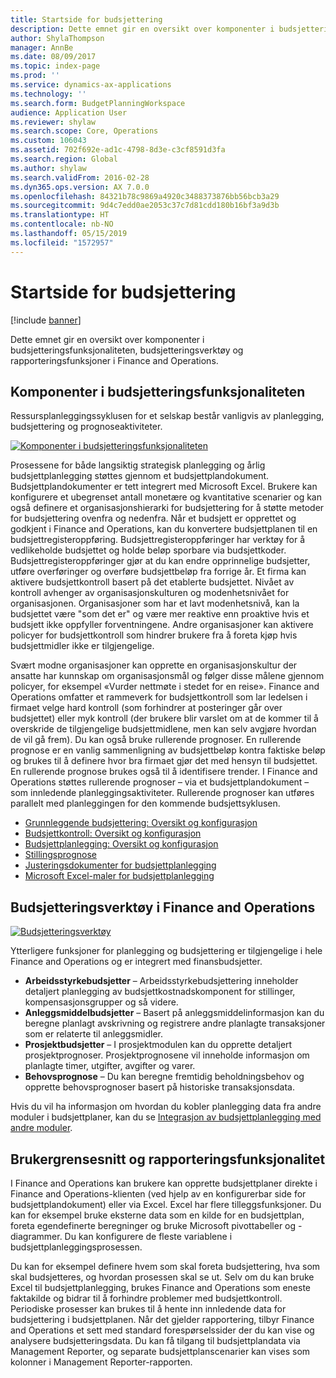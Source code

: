 ```yaml
---
title: Startside for budsjettering
description: Dette emnet gir en oversikt over komponenter i budsjetteringsfunksjonaliteten, budsjetteringsverktøy og rapporteringsfunksjoner i Microsoft Dynamics 365 for Finance and Operations.
author: ShylaThompson
manager: AnnBe
ms.date: 08/09/2017
ms.topic: index-page
ms.prod: ''
ms.service: dynamics-ax-applications
ms.technology: ''
ms.search.form: BudgetPlanningWorkspace
audience: Application User
ms.reviewer: shylaw
ms.search.scope: Core, Operations
ms.custom: 106043
ms.assetid: 702f692e-ad1c-4798-8d3e-c3cf8591d3fa
ms.search.region: Global
ms.author: shylaw
ms.search.validFrom: 2016-02-28
ms.dyn365.ops.version: AX 7.0.0
ms.openlocfilehash: 84321b78c9869a4920c3488373876bb56bcb3a29
ms.sourcegitcommit: 9d4c7edd0ae2053c37c7d81cdd180b16bf3a9d3b
ms.translationtype: HT
ms.contentlocale: nb-NO
ms.lasthandoff: 05/15/2019
ms.locfileid: "1572957"
---
```

# <a name="budgeting-home-page"></a>Startside for budsjettering

[!include [banner](../includes/banner.md)]

Dette emnet gir en oversikt over komponenter i budsjetteringsfunksjonaliteten, budsjetteringsverktøy og rapporteringsfunksjoner i Finance and Operations. 

<a name="components-of-budgeting-functionality"></a>Komponenter i budsjetteringsfunksjonaliteten
-------------------------------------

Ressursplanleggingssyklusen for et selskap består vanligvis av planlegging, budsjettering og prognoseaktiviteter.

[![Komponenter i budsjetteringsfunksjonaliteten](./media/budgeting-functionality-components.jpg)](./media/budgeting-functionality-components.jpg)

Prosessene for både langsiktig strategisk planlegging og årlig budsjettplanlegging støttes gjennom et budsjettplandokument. Budsjettplandokumenter er tett integrert med Microsoft Excel. Brukere kan konfigurere et ubegrenset antall monetære og kvantitative scenarier og kan også definere et organisasjonshierarki for budsjettering for å støtte metoder for budsjettering ovenfra og nedenfra. Når et budsjett er opprettet og godkjent i Finance and Operations, kan du konvertere budsjettplanen til en budsjettregisteroppføring. Budsjettregisteroppføringer har verktøy for å vedlikeholde budsjettet og holde beløp sporbare via budsjettkoder. Budsjettregisteroppføringer gjør at du kan endre opprinnelige budsjetter, utføre overføringer og overføre budsjettbeløp fra forrige år. Et firma kan aktivere budsjettkontroll basert på det etablerte budsjettet. Nivået av kontroll avhenger av organisasjonskulturen og modenhetsnivået for organisasjonen. Organisasjoner som har et lavt modenhetsnivå, kan la budsjettet være "som det er" og være mer reaktive enn proaktive hvis et budsjett ikke oppfyller forventningene. Andre organisasjoner kan aktivere policyer for budsjettkontroll som hindrer brukere fra å foreta kjøp hvis budsjettmidler ikke er tilgjengelige.

Svært modne organisasjoner kan opprette en organisasjonskultur der ansatte har kunnskap om organisasjonsmål og følger disse målene gjennom policyer, for eksempel «Vurder nettmøte i stedet for en reise». Finance and Operations omfatter et rammeverk for budsjettkontroll som lar ledelsen i firmaet velge hard kontroll (som forhindrer at posteringer går over budsjettet) eller myk kontroll (der brukere blir varslet om at de kommer til å overskride de tilgjengelige budsjettmidlene, men kan selv avgjøre hvordan de vil gå frem). Du kan også bruke rullerende prognoser. En rullerende prognose er en vanlig sammenligning av budsjettbeløp kontra faktiske beløp og brukes til å definere hvor bra firmaet gjør det med hensyn til budsjettet. En rullerende prognose brukes også til å identifisere trender. I Finance and Operations støttes rullerende prognoser – via et budsjettplandokument – som innledende planleggingsaktiviteter. Rullerende prognoser kan utføres parallelt med planleggingen for den kommende budsjettsyklusen.

-   [Grunnleggende budsjettering: Oversikt og konfigurasjon](basic-budgeting-overview-configuration.md)
-   [Budsjettkontroll: Oversikt og konfigurasjon](budget-control-overview-configuration.md)
-   [Budsjettplanlegging: Oversikt og konfigurasjon](budget-planning-overview-configuration.md)
-   [Stillingsprognose](position-forecasting.md)
-   [Justeringsdokumenter for budsjettplanlegging](budget-planning-justification-docs.md)
-   [Microsoft Excel-maler for budsjettplanlegging](budget-planning-excel-templates.md)

## <a name="budgeting-tools-in-finance-and-operations"></a>Budsjetteringsverktøy i Finance and Operations
[![Budsjetteringsverktøy](./media/budgeting-tools.jpg)](./media/budgeting-tools.jpg) 

Ytterligere funksjoner for planlegging og budsjettering er tilgjengelige i hele Finance and Operations og er integrert med finansbudsjetter.

-   **Arbeidsstyrkebudsjetter** – Arbeidsstyrkebudsjettering inneholder detaljert planlegging av budsjettkostnadskomponent for stillinger, kompensasjonsgrupper og så videre.
-   **Anleggsmiddelbudsjetter** – Basert på anleggsmiddelinformasjon kan du beregne planlagt avskrivning og registrere andre planlagte transaksjoner som er relaterte til anleggsmidler.
-   **Prosjektbudsjetter** – I prosjektmodulen kan du opprette detaljert prosjektprognoser. Prosjektprognosene vil inneholde informasjon om planlagte timer, utgifter, avgifter og varer.
-   **Behovsprognose** – Du kan beregne fremtidig beholdningsbehov og opprette behovsprognoser basert på historiske transaksjonsdata.

Hvis du vil ha informasjon om hvordan du kobler planlegging data fra andre moduler i budsjettplaner, kan du se [Integrasjon av budsjettplanlegging med andre moduler](budget-planning-integration-other-modules.md).

## <a name="user-interface-and-reporting-capabilities"></a>Brukergrensesnitt og rapporteringsfunksjonalitet
I Finance and Operations kan brukere kan opprette budsjettplaner direkte i Finance and Operations-klienten (ved hjelp av en konfigurerbar side for budsjettplandokument) eller via Excel. Excel har flere tilleggsfunksjoner. Du kan for eksempel bruke eksterne data som en kilde for en budsjettplan, foreta egendefinerte beregninger og bruke Microsoft pivottabeller og -diagrammer. Du kan konfigurere de fleste variablene i budsjettplanleggingsprosessen. 

Du kan for eksempel definere hvem som skal foreta budsjettering, hva som skal budsjetteres, og hvordan prosessen skal se ut. Selv om du kan bruke Excel til budsjettplanlegging, brukes Finance and Operations som eneste faktakilde og bidrar til å forhindre problemer med budsjettkontroll. Periodiske prosesser kan brukes til å hente inn innledende data for budsjettering i budsjettplanen. Når det gjelder rapportering, tilbyr Finance and Operations et sett med standard forespørselssider der du kan vise og analysere budsjetteringsdata. Du kan få tilgang til budsjettplandata via Management Reporter, og separate budsjettplanscenarier kan vises som kolonner i Management Reporter-rapporten.






